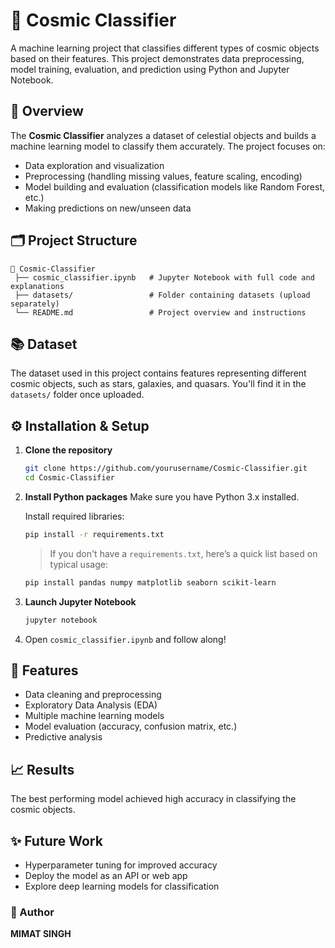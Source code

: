 
# 🌌 Cosmic Classifier

A machine learning project that classifies different types of cosmic objects based on their features. This project demonstrates data preprocessing, model training, evaluation, and prediction using Python and Jupyter Notebook.

## 🚀 Overview

The **Cosmic Classifier** analyzes a dataset of celestial objects and builds a machine learning model to classify them accurately. The project focuses on:
- Data exploration and visualization
- Preprocessing (handling missing values, feature scaling, encoding)
- Model building and evaluation (classification models like Random Forest, etc.)
- Making predictions on new/unseen data

## 🗂️ Project Structure

```
📁 Cosmic-Classifier
 ├── cosmic_classifier.ipynb   # Jupyter Notebook with full code and explanations
 ├── datasets/                 # Folder containing datasets (upload separately)
 └── README.md                 # Project overview and instructions
```

## 📚 Dataset

The dataset used in this project contains features representing different cosmic objects, such as stars, galaxies, and quasars. You'll find it in the `datasets/` folder once uploaded.

## ⚙️ Installation & Setup

1. **Clone the repository**
   ```bash
   git clone https://github.com/yourusername/Cosmic-Classifier.git
   cd Cosmic-Classifier
   ```

2. **Install Python packages**
   Make sure you have Python 3.x installed.

   Install required libraries:
   ```bash
   pip install -r requirements.txt
   ```

   > If you don't have a `requirements.txt`, here’s a quick list based on typical usage:
   ```bash
   pip install pandas numpy matplotlib seaborn scikit-learn
   ```

3. **Launch Jupyter Notebook**
   ```bash
   jupyter notebook
   ```

4. Open `cosmic_classifier.ipynb` and follow along!

## 🔎 Features

- Data cleaning and preprocessing
- Exploratory Data Analysis (EDA)
- Multiple machine learning models
- Model evaluation (accuracy, confusion matrix, etc.)
- Predictive analysis

## 📈 Results

The best performing model achieved high accuracy in classifying the cosmic objects.

## ✨ Future Work

- Hyperparameter tuning for improved accuracy
- Deploy the model as an API or web app
- Explore deep learning models for classification


### 🚀 Author
**MIMAT SINGH**
